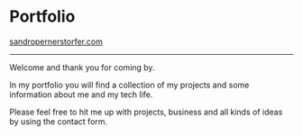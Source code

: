 # Portfolio
[sandropernerstorfer.com](https://sandropernerstorfer.com)

***

Welcome and thank you for coming by.

In my portfolio you will find a collection of my projects and some information about me and my tech life.

Please feel free to hit me up with projects, business and all kinds of ideas by using the contact form.